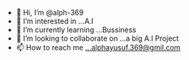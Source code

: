 - 👋 Hi, I’m @alph-369
- 👀 I’m interested in ...A.I
- 🌱 I’m currently learning ...Bussiness
- 💞️ I’m looking to collaborate on ...a big A.I Project
- 📫 How to reach me ...alphayusuf.369@gmil.com

<!---
alph-369/alph-369 is a ✨ special ✨ repository because its `README.md` (this file) appears on your GitHub profile.
You can click the Preview link to take a look at your changes.
--->
